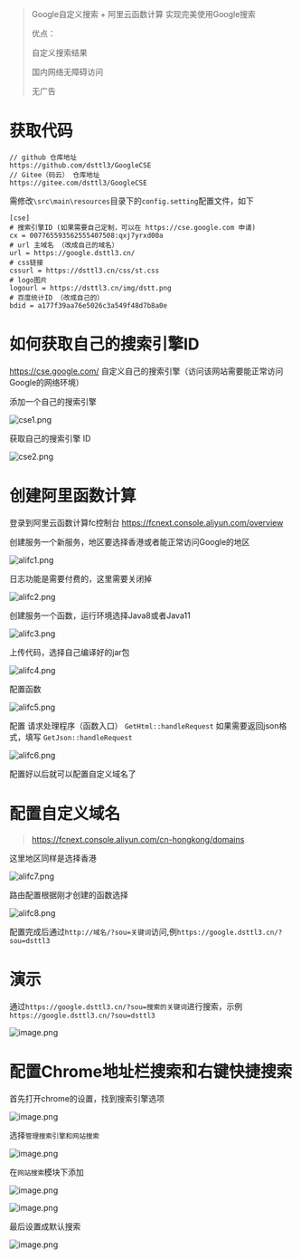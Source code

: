 > Google自定义搜索 + 阿里云函数计算 实现完美使用Google搜索
> 
> 优点：
> 
> 自定义搜索结果
> 
> 国内网络无障碍访问
> 
> 无广告

# 获取代码

``` 
// github 仓库地址
https://github.com/dsttl3/GoogleCSE
// Gitee（码云） 仓库地址
https://gitee.com/dsttl3/GoogleCSE
```

需修改`\src\main\resources`目录下的`config.setting`配置文件，如下

``` 
[cse]
# 搜索引擎ID (如果需要自己定制，可以在 https://cse.google.com 申请)
cx = 007765593562555407508:qxj7yrxd00a 
# url 主域名 （改成自己的域名）
url = https://google.dsttl3.cn/
# css链接
cssurl = https://dsttl3.cn/css/st.css
# logo图片
logourl = https://dsttl3.cn/img/dstt.png
# 百度统计ID （改成自己的）
bdid = a177f39aa76e5026c3a549f48d7b8a0e
```

# 如何获取自己的搜索引擎ID

https://cse.google.com/   自定义自己的搜索引擎（访问该网站需要能正常访问Google的网络环境）  

添加一个自己的搜索引擎  

![cse1.png](https://harmonyos.oss-cn-beijing.aliyuncs.com/images/202205/440a87b202f2628951e5067fab0caec2cee23c.png)

获取自己的搜索引擎 ID  

![cse2.png](https://harmonyos.oss-cn-beijing.aliyuncs.com/images/202205/466f712221f25fa1c5a9524b0f292837dc80db.png)

# 创建阿里函数计算

登录到阿里云函数计算fc控制台 https://fcnext.console.aliyun.com/overview  

创建服务一个新服务，地区要选择香港或者能正常访问Google的地区   

![alifc1.png](https://harmonyos.oss-cn-beijing.aliyuncs.com/images/202205/f71b8092600f13e18854302d22522403463b40.png)

日志功能是需要付费的，这里需要关闭掉  

![alifc2.png](https://harmonyos.oss-cn-beijing.aliyuncs.com/images/202205/75caedf19a19939894134928f24b13bd314d02.png)

创建服务一个函数，运行环境选择Java8或者Java11  

![alifc3.png](https://harmonyos.oss-cn-beijing.aliyuncs.com/images/202205/d867408394a26a075cc919ac7d36bbc15c0eba.png)

上传代码，选择自己编译好的jar包  

![alifc4.png](https://harmonyos.oss-cn-beijing.aliyuncs.com/images/202205/22c93cd27e8ff74eb8926270664dc9955a874e.png)

配置函数  

![alifc5.png](https://harmonyos.oss-cn-beijing.aliyuncs.com/images/202205/16126c4726b3fe3eba3412403c04abb370515a.png)

配置 请求处理程序（函数入口） `GetHtml::handleRequest` 如果需要返回json格式，填写 `GetJson::handleRequest`

![alifc6.png](https://harmonyos.oss-cn-beijing.aliyuncs.com/images/202205/b713a4c19c670d2c0340440d53b7034158108f.png)

配置好以后就可以配置自定义域名了

# 配置自定义域名

> https://fcnext.console.aliyun.com/cn-hongkong/domains  

这里地区同样是选择香港

![alifc7.png](https://harmonyos.oss-cn-beijing.aliyuncs.com/images/202205/85d8a7b2631c8e4ec0e2221e6fcc59c77bc18f.png)

路由配置根据刚才创建的函数选择

![alifc8.png](https://harmonyos.oss-cn-beijing.aliyuncs.com/images/202205/9855abf47e03753f53127116edc0db07a4e4ec.png)

配置完成后通过`http://域名/?sou=关键词`访问,例`https://google.dsttl3.cn/?sou=dsttl3`


# 演示

通过`https://google.dsttl3.cn/?sou=搜索的关键词`进行搜索，示例`https://google.dsttl3.cn/?sou=dsttl3`

![image.png](https://harmonyos.oss-cn-beijing.aliyuncs.com/images/202205/3532bb79948a9be84c94360d8fbb105592f038.png)


# 配置Chrome地址栏搜索和右键快捷搜索

首先打开chrome的设置，找到搜索引擎选项

![image.png](https://harmonyos.oss-cn-beijing.aliyuncs.com/images/202205/84181f305f5302280820301821c73df90e872d.png)

选择`管理搜索引擎和网站搜索`

![image.png](https://harmonyos.oss-cn-beijing.aliyuncs.com/images/202205/c5d90d940b9f4e139e156846671e387d8172fb.png)

在`网站搜索`模块下添加

![image.png](https://harmonyos.oss-cn-beijing.aliyuncs.com/images/202205/b62337102c40cb41baa012e119ccde6836ea57.png)

![image.png](https://harmonyos.oss-cn-beijing.aliyuncs.com/images/202205/852f61e145d4b2e5e14920d85b0c6138078ac7.png)

最后设置成默认搜索

![image.png](https://harmonyos.oss-cn-beijing.aliyuncs.com/images/202205/3139a25991ed97f1d26394c80fdd64f52fd595.png)

